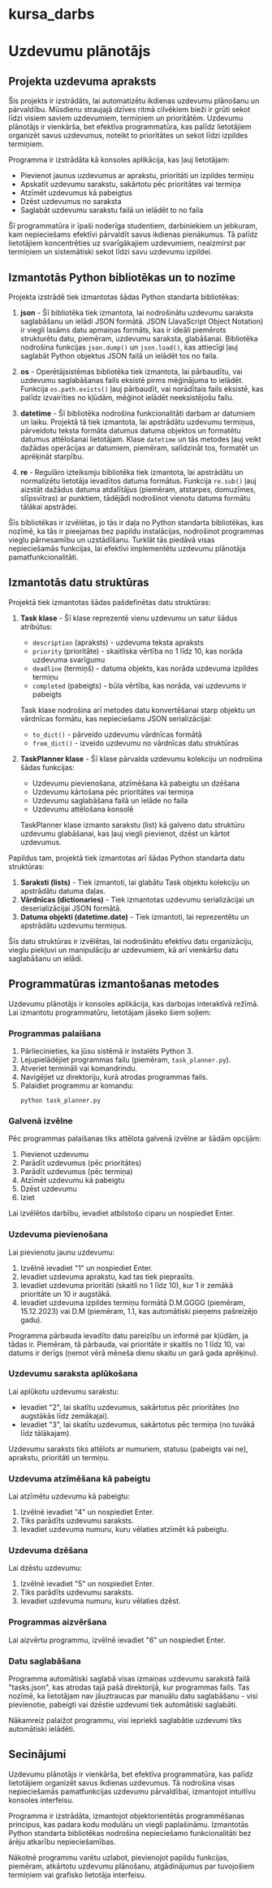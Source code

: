 # kursa_darbs

# Uzdevumu plānotājs

## Projekta uzdevuma apraksts

Šis projekts ir izstrādāts, lai automatizētu ikdienas uzdevumu plānošanu un pārvaldību. Mūsdienu straujajā dzīves ritmā cilvēkiem bieži ir grūti sekot līdzi visiem saviem uzdevumiem, termiņiem un prioritātēm. Uzdevumu plānotājs ir vienkārša, bet efektīva programmatūra, kas palīdz lietotājiem organizēt savus uzdevumus, noteikt to prioritātes un sekot līdzi izpildes termiņiem.

Programma ir izstrādāta kā konsoles aplikācija, kas ļauj lietotājam:
- Pievienot jaunus uzdevumus ar aprakstu, prioritāti un izpildes termiņu
- Apskatīt uzdevumu sarakstu, sakārtotu pēc prioritātes vai termiņa
- Atzīmēt uzdevumus kā pabeigtus
- Dzēst uzdevumus no saraksta
- Saglabāt uzdevumu sarakstu failā un ielādēt to no faila

Šī programmatūra ir īpaši noderīga studentiem, darbiniekiem un jebkuram, kam nepieciešams efektīvi pārvaldīt savus ikdienas pienākumus. Tā palīdz lietotājiem koncentrēties uz svarīgākajiem uzdevumiem, neaizmirst par termiņiem un sistemātiski sekot līdzi savu uzdevumu izpildei.

## Izmantotās Python bibliotēkas un to nozīme

Projekta izstrādē tiek izmantotas šādas Python standarta bibliotēkas:

1. **json** - Šī bibliotēka tiek izmantota, lai nodrošinātu uzdevumu saraksta saglabāšanu un ielādi JSON formātā. JSON (JavaScript Object Notation) ir viegli lasāms datu apmaiņas formāts, kas ir ideāli piemērots strukturētu datu, piemēram, uzdevumu saraksta, glabāšanai. Bibliotēka nodrošina funkcijas `json.dump()` un `json.load()`, kas attiecīgi ļauj saglabāt Python objektus JSON failā un ielādēt tos no faila.

2. **os** - Operētājsistēmas bibliotēka tiek izmantota, lai pārbaudītu, vai uzdevumu saglabāšanas fails eksistē pirms mēģinājuma to ielādēt. Funkcija `os.path.exists()` ļauj pārbaudīt, vai norādītais fails eksistē, kas palīdz izvairīties no kļūdām, mēģinot ielādēt neeksistējošu failu.

3. **datetime** - Šī bibliotēka nodrošina funkcionalitāti darbam ar datumiem un laiku. Projektā tā tiek izmantota, lai apstrādātu uzdevumu termiņus, pārveidotu teksta formāta datumus datuma objektos un formatētu datumus attēlošanai lietotājam. Klase `datetime` un tās metodes ļauj veikt dažādas operācijas ar datumiem, piemēram, salīdzināt tos, formatēt un aprēķināt starpību.

4. **re** - Regulāro izteiksmju bibliotēka tiek izmantota, lai apstrādātu un normalizētu lietotāja ievadītos datuma formātus. Funkcija `re.sub()` ļauj aizstāt dažādus datuma atdalītājus (piemēram, atstarpes, domuzīmes, slīpsvītras) ar punktiem, tādējādi nodrošinot vienotu datuma formātu tālākai apstrādei.

Šīs bibliotēkas ir izvēlētas, jo tās ir daļa no Python standarta bibliotēkas, kas nozīmē, ka tās ir pieejamas bez papildu instalācijas, nodrošinot programmas vieglu pārnesamību un uzstādīšanu. Turklāt tās piedāvā visas nepieciešamās funkcijas, lai efektīvi implementētu uzdevumu plānotāja pamatfunkcionalitāti.

## Izmantotās datu struktūras

Projektā tiek izmantotas šādas pašdefinētas datu struktūras:

1. **Task klase** - Šī klase reprezentē vienu uzdevumu un satur šādus atribūtus:
   - `description` (apraksts) - uzdevuma teksta apraksts
   - `priority` (prioritāte) - skaitliska vērtība no 1 līdz 10, kas norāda uzdevuma svarīgumu
   - `deadline` (termiņš) - datuma objekts, kas norāda uzdevuma izpildes termiņu
   - `completed` (pabeigts) - būla vērtība, kas norāda, vai uzdevums ir pabeigts

   Task klase nodrošina arī metodes datu konvertēšanai starp objektu un vārdnīcas formātu, kas nepieciešams JSON serializācijai:
   - `to_dict()` - pārveido uzdevumu vārdnīcas formātā
   - `from_dict()` - izveido uzdevumu no vārdnīcas datu struktūras

2. **TaskPlanner klase** - Šī klase pārvalda uzdevumu kolekciju un nodrošina šādas funkcijas:
   - Uzdevumu pievienošana, atzīmēšana kā pabeigtu un dzēšana
   - Uzdevumu kārtošana pēc prioritātes vai termiņa
   - Uzdevumu saglabāšana failā un ielāde no faila
   - Uzdevumu attēlošana konsolē

   TaskPlanner klase izmanto sarakstu (list) kā galveno datu struktūru uzdevumu glabāšanai, kas ļauj viegli pievienot, dzēst un kārtot uzdevumus.

Papildus tam, projektā tiek izmantotas arī šādas Python standarta datu struktūras:

1. **Saraksti (lists)** - Tiek izmantoti, lai glabātu Task objektu kolekciju un apstrādātu datuma daļas.
2. **Vārdnīcas (dictionaries)** - Tiek izmantotas uzdevumu serializācijai un deserializācijai JSON formātā.
3. **Datuma objekti (datetime.date)** - Tiek izmantoti, lai reprezentētu un apstrādātu uzdevumu termiņus.

Šīs datu struktūras ir izvēlētas, lai nodrošinātu efektīvu datu organizāciju, vieglu piekļuvi un manipulāciju ar uzdevumiem, kā arī vienkāršu datu saglabāšanu un ielādi.

## Programmatūras izmantošanas metodes

Uzdevumu plānotājs ir konsoles aplikācija, kas darbojas interaktīvā režīmā. Lai izmantotu programmatūru, lietotājam jāseko šiem soļiem:

### Programmas palaišana

1. Pārliecinieties, ka jūsu sistēmā ir instalēts Python 3.
2. Lejupielādējiet programmas failu (piemēram, `task_planner.py`).
3. Atveriet termināli vai komandrindu.
4. Navigējiet uz direktoriju, kurā atrodas programmas fails.
5. Palaidiet programmu ar komandu:
   ```
   python task_planner.py
   ```

### Galvenā izvēlne

Pēc programmas palaišanas tiks attēlota galvenā izvēlne ar šādām opcijām:
1. Pievienot uzdevumu
2. Parādīt uzdevumus (pēc prioritātes)
3. Parādīt uzdevumus (pēc termiņa)
4. Atzīmēt uzdevumu kā pabeigtu
5. Dzēst uzdevumu
6. Iziet

Lai izvēlētos darbību, ievadiet atbilstošo ciparu un nospiediet Enter.

### Uzdevuma pievienošana

Lai pievienotu jaunu uzdevumu:
1. Izvēlnē ievadiet "1" un nospiediet Enter.
2. Ievadiet uzdevuma aprakstu, kad tas tiek pieprasīts.
3. Ievadiet uzdevuma prioritāti (skaitli no 1 līdz 10), kur 1 ir zemākā prioritāte un 10 ir augstākā.
4. Ievadiet uzdevuma izpildes termiņu formātā D.M.GGGG (piemēram, 15.12.2023) vai D.M (piemēram, 1.1, kas automātiski pieņems pašreizējo gadu).

Programma pārbauda ievadīto datu pareizību un informē par kļūdām, ja tādas ir. Piemēram, tā pārbauda, vai prioritāte ir skaitlis no 1 līdz 10, vai datums ir derīgs (ņemot vērā mēneša dienu skaitu un garā gada aprēķinu).

### Uzdevumu saraksta aplūkošana

Lai aplūkotu uzdevumu sarakstu:
- Ievadiet "2", lai skatītu uzdevumus, sakārtotus pēc prioritātes (no augstākās līdz zemākajai).
- Ievadiet "3", lai skatītu uzdevumus, sakārtotus pēc termiņa (no tuvākā līdz tālākajam).

Uzdevumu saraksts tiks attēlots ar numuriem, statusu (pabeigts vai ne), aprakstu, prioritāti un termiņu.

### Uzdevuma atzīmēšana kā pabeigtu

Lai atzīmētu uzdevumu kā pabeigtu:
1. Izvēlnē ievadiet "4" un nospiediet Enter.
2. Tiks parādīts uzdevumu saraksts.
3. Ievadiet uzdevuma numuru, kuru vēlaties atzīmēt kā pabeigtu.

### Uzdevuma dzēšana

Lai dzēstu uzdevumu:
1. Izvēlnē ievadiet "5" un nospiediet Enter.
2. Tiks parādīts uzdevumu saraksts.
3. Ievadiet uzdevuma numuru, kuru vēlaties dzēst.

### Programmas aizvēršana

Lai aizvērtu programmu, izvēlnē ievadiet "6" un nospiediet Enter.

### Datu saglabāšana

Programma automātiski saglabā visas izmaiņas uzdevumu sarakstā failā "tasks.json", kas atrodas tajā pašā direktorijā, kur programmas fails. Tas nozīmē, ka lietotājam nav jāuztraucas par manuālu datu saglabāšanu - visi pievienotie, pabeigti vai dzēstie uzdevumi tiek automātiski saglabāti.

Nākamreiz palaižot programmu, visi iepriekš saglabātie uzdevumi tiks automātiski ielādēti.

## Secinājumi

Uzdevumu plānotājs ir vienkārša, bet efektīva programmatūra, kas palīdz lietotājiem organizēt savus ikdienas uzdevumus. Tā nodrošina visas nepieciešamās pamatfunkcijas uzdevumu pārvaldībai, izmantojot intuitīvu konsoles interfeisu.

Programma ir izstrādāta, izmantojot objektorientētās programmēšanas principus, kas padara kodu modulāru un viegli paplašināmu. Izmantotās Python standarta bibliotēkas nodrošina nepieciešamo funkcionalitāti bez ārēju atkarību nepieciešamības.

Nākotnē programmu varētu uzlabot, pievienojot papildu funkcijas, piemēram, atkārtotu uzdevumu plānošanu, atgādinājumus par tuvojošiem termiņiem vai grafisko lietotāja interfeisu.
